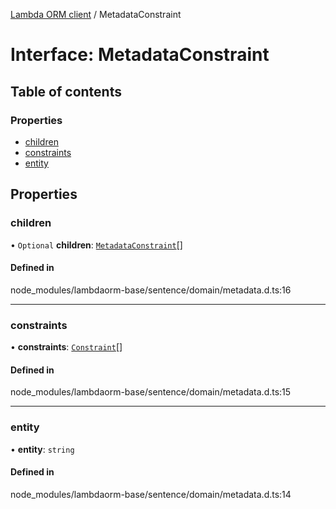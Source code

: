 [Lambda ORM client](../README.md) / MetadataConstraint

# Interface: MetadataConstraint

## Table of contents

### Properties

- [children](MetadataConstraint.md#children)
- [constraints](MetadataConstraint.md#constraints)
- [entity](MetadataConstraint.md#entity)

## Properties

### children

• `Optional` **children**: [`MetadataConstraint`](MetadataConstraint.md)[]

#### Defined in

node_modules/lambdaorm-base/sentence/domain/metadata.d.ts:16

___

### constraints

• **constraints**: [`Constraint`](Constraint.md)[]

#### Defined in

node_modules/lambdaorm-base/sentence/domain/metadata.d.ts:15

___

### entity

• **entity**: `string`

#### Defined in

node_modules/lambdaorm-base/sentence/domain/metadata.d.ts:14
